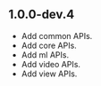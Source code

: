 ## 1.0.0-dev.4

* Add common APIs.
* Add core APIs.
* Add ml APIs.
* Add video APIs.
* Add view APIs.
